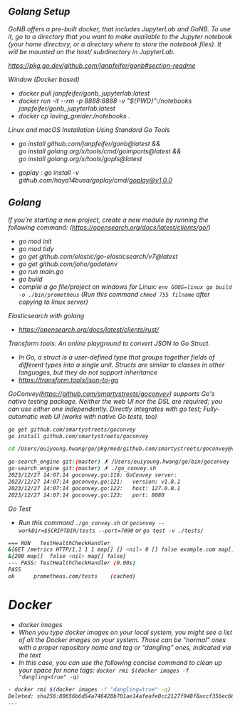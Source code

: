 <i> 

## Golang Setup

GoNB offers a pre-built docker, that includes JupyterLab and GoNB. To use it, go to a directory that you want to make available to the Jupyter notebook (your home directory, or a directory where to store the notebook files). It will be mounted on the host/ subdirectory in JupyterLab.

https://pkg.go.dev/github.com/janpfeifer/gonb#section-readme

Window (Docker based)
- docker pull janpfeifer/gonb_jupyterlab:latest
- docker run -it --rm -p 8888:8888 -v "${PWD}":/notebooks janpfeifer/gonb_jupyterlab:latest
- docker cp loving_greider:/notebooks .

Linux and macOS Installation Using Standard Go Tools
- go install github.com/janpfeifer/gonb@latest && \
  go install golang.org/x/tools/cmd/goimports@latest && \
  go install golang.org/x/tools/gopls@latest

- goplay : go install -v github.com/haya14busa/goplay/cmd/goplay@v1.0.0

## Golang
If you’re starting a new project, create a new module by running the following command: (https://opensearch.org/docs/latest/clients/go/)
- go mod init <mymodulename>
- go mod tidy
- go get github.com/elastic/go-elasticsearch/v7@latest
- go get github.com/joho/godotenv
- go run main.go
- go build
- compile a go file/project on windows for Linux: `env GOOS=linux go build -o ./bin/prometheus` (Run this command `chmod 755 filname` after copying to linux server)

Elasticsearch with golang
- https://opensearch.org/docs/latest/clients/rust/

Transform tools: An online playground to convert JSON to Go Struct.
- In Go, a struct is a user-defined type that groups together fields of different types into a single unit. Structs are similar to classes in other languages, but they do not support inheritance
- https://transform.tools/json-to-go



GoConvey(https://github.com/smartystreets/goconvey) supports Go's native testing package. Neither the web UI nor the DSL are required; you can use either one independently. Directly integrates with go test; Fully-automatic web UI (works with native Go tests, too)
```bash
go get github.com/smartystreets/goconvey
go install github.com/smartystreets/goconvey

cd /Users/euiyoung.hwang/go/pkg/mod/github.com/smartystreets/goconvey@v1.8.1

go-search_engine git:(master) ✗ /Users/euiyoung.hwang/go/bin/goconvey --workDir=$SCRIPTDIR/tests
go-search_engine git:(master) ✗ ./go_convey.sh                                                                                              
2023/12/27 14:07:14 goconvey.go:116: GoConvey server: 
2023/12/27 14:07:14 goconvey.go:121:   version: v1.8.1
2023/12/27 14:07:14 goconvey.go:122:   host: 127.0.0.1
2023/12/27 14:07:14 goconvey.go:123:   port: 8080
```

Go Test
- Run this command `./go_convey.sh` or `goconvey --workDir=$SCRIPTDIR/tests --port=7090` or `go test -v ./tests/`
```bash
=== RUN   TestHealthCheckHandler
&{GET /metrics HTTP/1.1 1 1 map[] {} <nil> 0 [] false example.com map[] map[] <nil> map[] 192.0.2.1:1234 /metrics <nil> <nil> <nil>  {{}} <nil> [] map[]}
&{200 map[]  false <nil> map[] false}
--- PASS: TestHealthCheckHandler (0.00s)
PASS
ok      prometheus.com/tests    (cached)
```

# Docker
- docker images
- When you type docker images on your local system, you might see a list of all the Docker images on your system. Those can be “normal” ones with a proper repository name and tag or “dangling” ones, indicated via the <none> text 
- In this case, you can use the following concise command to clean up your space for none tags: `docker rmi $(docker images -f "dangling=true" -q)`
```bash
- docker rmi $(docker images -f "dangling=true" -q)
Deleted: sha256:80656b6d54a746420b701ae14afeafe0cc2127f948f8accf356ec66aa2115191
...